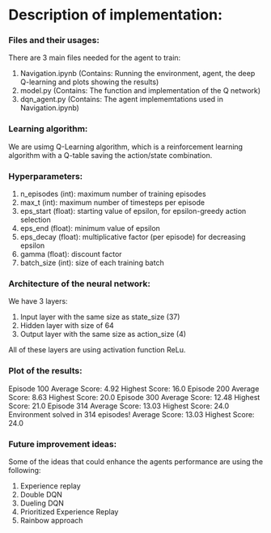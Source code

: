 # Description of implementation:
### Files and their usages:
There are 3 main files needed for the agent to train:
1. Navigation.ipynb (Contains: Running the environment, agent, the deep Q-learning and plots showing the results)
2. model.py (Contains: The function and implementation of the Q network)
3. dqn_agent.py (Contains: The agent implememtations used in Navigation.ipynb)


### Learning algorithm:
We are usimg Q-Learning algorithm, which is a reinforcement learning algorithm with a Q-table saving the action/state combination.

### Hyperparameters:
1. n_episodes (int): maximum number of training episodes
2. max_t (int): maximum number of timesteps per episode
3. eps_start (float): starting value of epsilon, for epsilon-greedy action selection
4. eps_end (float): minimum value of epsilon
5. eps_decay (float): multiplicative factor (per episode) for decreasing epsilon
6. gamma (float): discount factor
7. batch_size (int): size of each training batch

### Architecture of the neural network:
We have 3 layers:
1. Input layer with the same size as state_size (37)
2. Hidden layer with size of 64
3. Output layer with the same size as action_size (4)

All of these layers are using activation function ReLu.


### Plot of the results:
Episode 100	Average Score: 4.92	Highest Score: 16.0
Episode 200	Average Score: 8.63	Highest Score: 20.0
Episode 300	Average Score: 12.48	Highest Score: 21.0
Episode 314	Average Score: 13.03	Highest Score: 24.0
Environment solved in 314 episodes!	Average Score: 13.03	Highest Score: 24.0

[image1]: https://raw.githubusercontent.com/AAbanmi/Deep-Reinforcement-Learning-Projects/master/p1_navigation/Project-1-Results.png "Results of Project 1"


### Future improvement ideas:
Some of the ideas that could enhance the agents performance are using the following:

1. Experience replay
2. Double DQN
3. Dueling DQN
4. Prioritized Experience Replay
5. Rainbow approach
 

